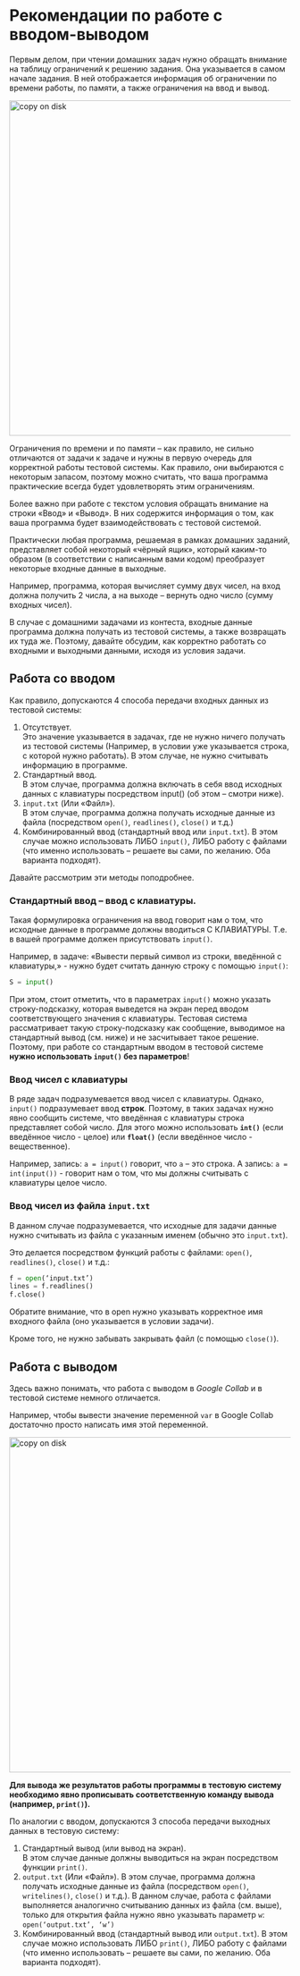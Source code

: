 # Рекомендации по работе с вводом-выводом

Первым делом, при чтении домашних задач нужно обращать внимание на таблицу ограничений к решению задания. Она указывается в самом начале задания. В ней отображается информация об ограничении по времени работы, по памяти, а также ограничения на ввод и вывод.

<img width="600" alt="copy on disk" src="https://user-images.githubusercontent.com/28728575/154576708-874e7f37-5019-4598-931a-504c66c00f84.png">


Ограничения по времени и по памяти – как правило, не сильно отличаются от задачи к задаче и нужны в первую очередь для корректной работы тестовой системы. Как правило, они выбираются с некоторым запасом, поэтому можно считать, что ваша программа практические всегда будет удовлетворять этим ограничениям.

Более важно при работе с текстом условия обращать внимание на строки «Ввод» и «Вывод». В них содержится информация о том, как ваша программа будет взаимодействовать с тестовой системой.

Практически любая программа, решаемая в рамках домашних заданий, представляет собой некоторый «чёрный ящик», который каким-то образом (в соответствии с написанным вами кодом) преобразует некоторые входные данные в выходные.

Например, программа, которая вычисляет сумму двух чисел, на вход должна получить 2 числа, а на выходе – вернуть одно число (сумму входных чисел).

В случае с домашними задачами из контеста, входные данные программа должна получать из тестовой системы, а также возвращать их туда же.
Поэтому, давайте обсудим, как корректно работать со входными и выходными данными, исходя из условия задачи.

## Работа со вводом

Как правило, допускаются 4 способа передачи входных данных из тестовой системы:
1. Отсутствует. \
Это значение указывается в задачах, где не нужно ничего получать из тестовой системы (Например, в условии уже указывается строка, с которой нужно работать).
В этом случае, не нужно считывать информацию в программе.
2. Стандартный ввод. \
В этом случае, программа должна включать в себя ввод исходных данных с клавиатуры посредством input() (об этом – смотри ниже).
3. `input.txt` (Или «Файл»).\
В этом случае, программа должна получать исходные данные из файла (посредством `open()`, `readlines()`, `close()` и т.д.)
4. Комбинированный ввод (стандартный ввод или `input.txt`).
В этом случае можно использовать ЛИБО `input()`, ЛИБО работу с файлами (что именно использовать – решаете вы сами, по желанию. Оба варианта подходят).

Давайте рассмотрим эти методы поподробнее.

### Стандартный ввод – ввод с клавиатуры.

Такая формулировка ограничения на ввод говорит нам о том, что исходные данные в программе должны вводиться С КЛАВИАТУРЫ.
Т.е. в вашей программе должен присутствовать `input()`.

Например, в задаче: «Вывести первый символ из строки, введённой с клавиатуры,» - нужно будет считать  данную строку с помощью `input()`:
```python
S = input()
```

При этом, стоит отметить, что в параметрах `input()` можно указать строку-подсказку, которая выведется на экран перед вводом соответствующего значения с клавиатуры.
Тестовая система рассматривает такую строку-подсказку как сообщение, выводимое на стандартный вывод (см. ниже) и не засчитывает такое решение.
Поэтому, при работе со стандартным вводом в тестовой системе **нужно использовать `input()` без параметров**!

### Ввод чисел с клавиатуры

В ряде задач подразумевается ввод чисел с клавиатуры. Однако, `input()` подразумевает ввод __строк__. Поэтому, в таких задачах нужно явно сообщить системе, что введённая с клавиатуры строка представляет собой число. Для этого можно использовать __`int()`__ (если введённое число - целое) или __`float()`__ (если введённое число - вещественное).

Например, запись: `a = input()` говорит, что `a` – это строка.
А запись:  `a = int(input())` - говорит нам о том, что мы должны считывать с клавиатуры целое число.

### Ввод чисел из файла `input.txt`

В данном случае подразумевается, что исходные для задачи данные нужно считывать из файла с указанным именем (обычно это `input.txt`).

Это делается посредством функций работы с файлами: `open()`, `readlines()`, `close()` и т.д.:
```python
f = open(‘input.txt’)
lines = f.readlines()
f.close()
```

Обратите внимание, что в open нужно указывать корректное имя входного файла (оно указывается в условии задачи).

Кроме того, не нужно забывать закрывать файл (с помощью `close()`).

## Работа с выводом

Здесь важно понимать, что работа с выводом в _Google Collab_ и в тестовой системе немного отличается.

Например, чтобы вывести значение переменной `var` в Google Collab достаточно просто написать имя этой переменной.


<img width="600" alt="copy on disk" src="https://user-images.githubusercontent.com/28728575/154578859-086ce945-d3ee-404b-a56c-2a8807529967.png">

__Для вывода же результатов работы программы в тестовую систему необходимо явно прописывать соответственную команду вывода (например, `print()`).__

По аналогии с вводом, допускаются 3 способа передачи выходных данных в тестовую систему:
1. Стандартный вывод (или вывод на экран).\
В этом случае данные должны выводиться на экран посредством функции `print()`.
2.	`output.txt` (Или «Файл»).
В этом случае, программа должна получать исходные данные из файла (посредством `open()`, `writelines()`, `close()` и т.д.).
В данном случае, работа с файлами выполняется аналогично считыванию данных из файла (см. выше), только для открытия файла нужно явно указывать параметр `w`: `open(‘output.txt’, ‘w’)`
3.	Комбинированный ввод (стандартный вывод или `output.txt`).
В этом случае можно использовать ЛИБО `print()`, ЛИБО работу с файлами (что именно использовать – решаете вы сами, по желанию. Оба варианта подходят).









